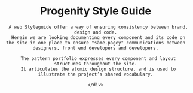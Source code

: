 <header class="kss__header">

  <h1>Progenity Style Guide</h1>

  <div class="lede">
    <div class="content">

      A web Styleguide offer a way of ensuring consistency between brand, design and code.
      Herein we are looking documenting every component and its code on the site in one place to ensure "same-pagey" communications between designers, front end developers and developers.

      The pattern portfolio expresses every component and layout structures throughout the site.
      It articulates the atomic design structure, and is used to illustrate the project’s shared vocabulary.

    </div>
  </div>

</header>
